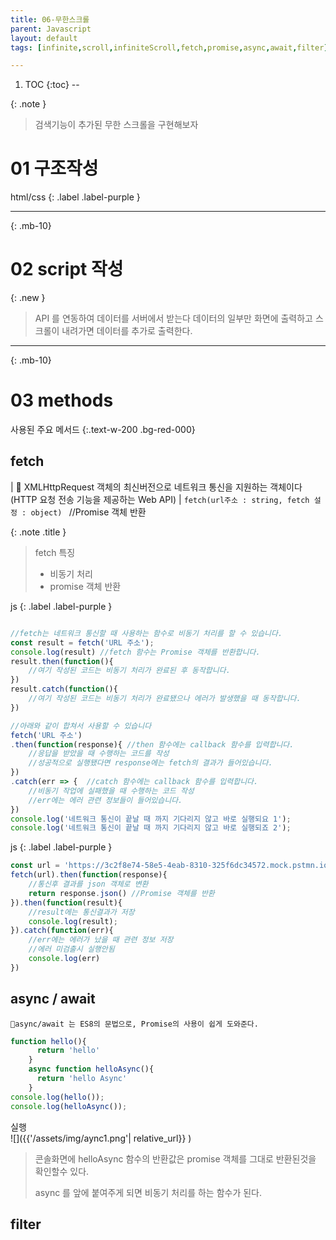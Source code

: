 ```yaml
---
title: 06-무한스크롤
parent: Javascript
layout: default
tags: [infinite,scroll,infiniteScroll,fetch,promise,async,await,filter]

---
```


1. TOC
{:toc}
--

{: .note }
>
> 검색기능이 추가된 무한 스크롤을 구현해보자
>

# 01 구조작성

html/css
{: .label .label-purple }

<script async src="//jsfiddle.net/qwerew0/xqc0fzso/21/embed/html,css,result/"></script>


---
{: .mb-10}
 

# 02 script 작성

<script async src="//jsfiddle.net/qwerew0/xqc0fzso/20/embed/"></script>

{: .new }
> API 를 연동하여 데이터를 서버에서 받는다
> 데이터의 일부만 화면에 출력하고 스크롤이 내려가면 데이터를 추가로 출력한다.
>


---
{: .mb-10}

# 03 methods

사용된 주요 메서드
{:.text-w-200 .bg-red-000}

## fetch

| 🔑 XMLHttpRequest 객체의 최신버전으로 네트워크 통신을 지원하는 객체이다 (HTTP 요청 전송 기능을 제공하는 Web API)
|  `fetch(url주소 : string, fetch 설정 : object) ` //Promise 객체 반환


{: .note .title }
> fetch 특징 
> - 비동기 처리
> - promise 객체 반환


js
{: .label .label-purple }


```js

//fetch는 네트워크 통신할 때 사용하는 함수로 비동기 처리를 할 수 있습니다.
const result = fetch('URL 주소'); 
console.log(result) //fetch 함수는 Promise 객체를 반환합니다.
result.then(function(){ 
	//여기 작성된 코드는 비동기 처리가 완료된 후 동작합니다.
})
result.catch(function(){
	//여기 작성된 코드는 비동기 처리가 완료됐으나 에러가 발생했을 때 동작합니다.
})

//아래와 같이 합쳐서 사용할 수 있습니다
fetch('URL 주소')
.then(function(response){ //then 함수에는 callback 함수를 입력합니다.
	//응답을 받았을 때 수행하는 코드를 작성
	//성공적으로 실행됐다면 response에는 fetch의 결과가 들어있습니다.
})
.catch(err => {  //catch 함수에는 callback 함수를 입력합니다.
	//비동기 작업에 실패했을 때 수행하는 코드 작성
	//err에는 에러 관련 정보들이 들어있습니다. 
})
console.log('네트워크 통신이 끝날 때 까지 기다리지 않고 바로 실행되요 1');
console.log('네트워크 통신이 끝날 때 까지 기다리지 않고 바로 실행되죠 2');


```
js
{: .label .label-purple }

```js
const url = 'https://3c2f8e74-58e5-4eab-8310-325f6dc34572.mock.pstmn.io/test';
fetch(url).then(function(response){
	//통신후 결과를 json 객체로 변환
	return response.json() //Promise 객체를 반환
}).then(function(result){
	//result에는 통신결과가 저장
	console.log(result);
}).catch(function(err){
	//err에는 에러가 났을 때 관련 정보 저장
	//에러 미검출시 실행안됨
	console.log(err)
})
```

## async / await
	🔑async/await 는 ES8의 문법으로, Promise의 사용이 쉽게 도와준다.


```js
function hello(){
      return 'hello'
    }
    async function helloAsync(){
      return 'hello Async'
    }
console.log(hello());
console.log(helloAsync());

```
<div class='box'>
실행<br>
![]({{'/assets/img/aync1.png'| relative_url}} )

> 콘솔화면에 helloAsync 함수의 반환값은 promise 객체를 그대로 반환된것을 확인할수 있다.
>
> async 를 앞에 붙여주게 되면 비동기 처리를 하는 함수가 된다.
</div>


## filter